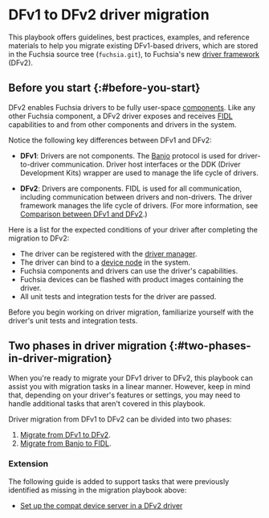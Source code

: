 # DFv1 to DFv2 driver migration

This playbook offers guidelines, best practices, examples, and reference
materials to help you migrate existing DFv1-based drivers, which are
stored in the Fuchsia source tree (`fuchsia.git`), to Fuchsia's
new [driver framework][driver-framework] (DFv2).

## Before you start {:#before-you-start}

DFv2 enables Fuchsia drivers to be fully user-space
[components][components]. Like any other Fuchsia component, a DFv2 driver
exposes and receives [FIDL][fidl] capabilities to and from other components
and drivers in the system.

Notice the following key differences between DFv1 and DFv2:

- **DFv1**: Drivers are not components. The [Banjo][banjo] protocol is
  used for driver-to-driver communication. Driver host interfaces or the
  DDK (Driver Development Kits) wrapper are used to manage the life cycle
  of drivers.

- **DFv2**: Drivers are components. FIDL is used for all communication,
  including communication between drivers and non-drivers. The driver
  framework manages the life cycle of drivers. (For more information,
  see [Comparison between DFv1 and DFv2][dfv1-vs-dfv2].)

Here is a list for the expected conditions of your driver after completing
the  migration to DFv2:

- The driver can be registered with the [driver manager][driver-manager].
- The driver can bind to a [device node][driver-node] in the system.
- Fuchsia components and drivers can use the driver's capabilities.
- Fuchsia devices can be flashed with product images containing the driver.
- All unit tests and integration tests for the driver are passed.

Before you begin working on driver migration, familiarize yourself with
the driver's unit tests and integration tests.

## Two phases in driver migration {:#two-phases-in-driver-migration}

When you're ready to migrate your DFv1 driver to DFv2, this playbook can
assist you with migration tasks in a linear manner. However, keep in mind
that, depending on your driver's features or settings, you may need to
handle additional tasks that aren't covered in this playbook.

Driver migration from DFv1 to DFv2 can be divided into two phases:

1. [Migrate from DFv1 to DFv2][migrate-from-dfv1-to-dfv2].
2. [Migrate from Banjo to FIDL][migrate-from-banjo-to-fidl].

### Extension

The following guide is added to support tasks that were previously
identified as missing in the migration playbook above:

- [Set up the compat device server in a DFv2 driver][set-up-compat-device-server]

<!-- Reference links -->

[driver-framework]: /docs/concepts/drivers/driver_framework.md
[components]: /docs/concepts/components/v2/README.md
[banjo]: /docs/development/drivers/concepts/device_driver_model/banjo.md
[fidl]: /docs/concepts/fidl/overview.md
[dfv1-vs-dfv2]: /docs/concepts/drivers/comparison_between_dfv1_and_dfv2.md
[driver-manager]: /docs/concepts/drivers/driver_framework.md#driver_manager
[driver-node]: /docs/concepts/drivers/drivers_and_nodes.md
[migrate-from-banjo-to-fidl]: /docs/development/drivers/migration/migrate-from-banjo-to-fidl/overview.md
[migrate-from-dfv1-to-dfv2]: /docs/development/drivers/migration/migrate-from-dfv1-to-dfv2/overview.md
[set-up-compat-device-server]: /docs/development/drivers/migration/set-up-compat-device-server.md

